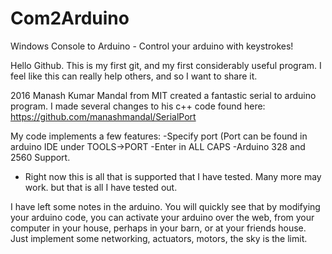 # Com2Arduino
Windows Console to Arduino - Control your arduino with keystrokes!

Hello Github. 
This is my first git, and my first considerably useful program. 
I feel like this can really help others, and so I want to share it. 

2016 Manash Kumar Mandal from MIT created a fantastic serial to arduino program. 
I made several changes to his c++ code found here:
https://github.com/manashmandal/SerialPort

My code implements a few features:
-Specify port (Port can be found in arduino IDE under TOOLS->PORT
    -Enter in ALL CAPS
-Arduino 328 and 2560 Support.
  - Right now this is all that is supported that I have tested. Many more may work. but that is all I have tested out.
  
  I have left some notes in the arduino. You will quickly see that by modifying your arduino code, you can activate your arduino over the web, from your computer in your house, perhaps in your barn, or at your friends house. Just implement some networking, actuators, motors, the sky is the limit. 


